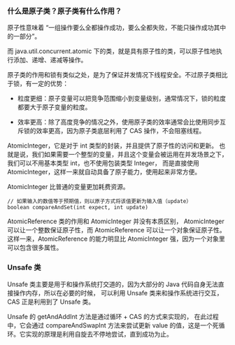 ### 什么是原子类？原子类有什么作用？

原子性意味着 “一组操作要么全都操作成功，要么全都失败，不能只操作成功其中的一部分”。

而 java.util.concurrent.atomic 下的类，就是具有原子性的类，可以原子性地执行添加、递增、递减等操作。

原子类的作用和锁有类似之处，是为了保证并发情况下线程安全。不过原子类相比于锁，有一定的优势：

- 粒度更细：原子变量可以把竞争范围缩小到变量级别，通常情况下，锁的粒度都要大于原子变量的粒度。

- 效率更高：除了高度竞争的情况之外，使用原子类的效率通常会比使用同步互斥锁的效率更高，因为原子类底层利用了 CAS 操作，不会阻塞线程。

AtomicInteger，它是对于 int 类型的封装，并且提供了原子性的访问和更新。
也就是说，我们如果需要一个整型的变量，并且这个变量会被运用在并发场景之下，我们可以不用基本类型 int，也不使用包装类型 Integer，
而是直接使用 AtomicInteger，这样一来就自动具备了原子能力，使用起来非常方便。

AtomicInteger 比普通的变量更加耗费资源。

```
// 如果输入的数值等于预期值，则以原子方式将该值更新为输入值（update）
boolean compareAndSet(int expect, int update) 
```

AtomicReference 类的作用和 AtomicInteger 并没有本质区别， AtomicInteger 可以让一个整数保证原子性，而 AtomicReference 可以让一个对象保证原子性。
这样一来，AtomicReference 的能力明显比 AtomicInteger 强，因为一个对象里可以包含很多属性。

### Unsafe 类

Unsafe 类主要是用于和操作系统打交道的，因为大部分的 Java 代码自身无法直接操作内存，所以在必要的时候，
可以利用 Unsafe 类来和操作系统进行交互，CAS 正是利用到了 Unsafe 类。

Unsafe 的 getAndAddInt 方法是通过循环 + CAS 的方式来实现的，
在此过程中，它会通过 compareAndSwapInt 方法来尝试更新 value 的值，这是一个死循环。它实现的原理是利用自旋去不停地尝试，直到成功为止。
































































